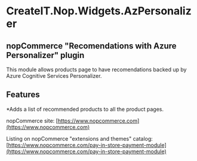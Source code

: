# CreateIT.Nop.Widgets.AzPersonalizer

## nopCommerce "Recomendations with Azure Personalizer" plugin

This module allows products page to have recomendations backed up by Azure Cognitive Services Personalizer.

## Features

*Adds a list of recommended products to all the product pages.

nopCommerce site: [https://www.nopcommerce.com](https://www.nopcommerce.com)

Listing on nopCommerce "extensions and themes" catalog: [https://www.nopcommerce.com/pay-in-store-payment-module](https://www.nopcommerce.com/pay-in-store-payment-module)
